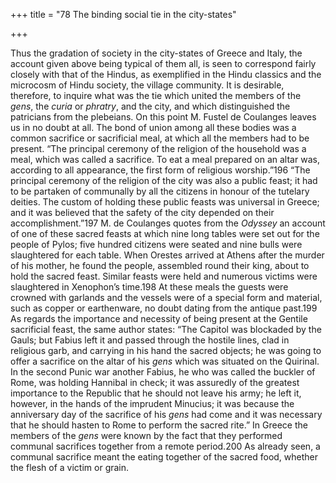 +++
title = "78 The binding social tie in the city-states"

+++

Thus the gradation of society in the city-states of Greece and Italy, the account given above being typical of them all, is seen to correspond fairly closely with that of the Hindus, as exemplified in the Hindu classics and the microcosm of Hindu society, the village community. It is desirable, therefore, to inquire what was the tie which united the members of the *gens*, the *curia* or *phratry*, and the city, and which distinguished the patricians from the plebeians. On this point M. Fustel de Coulanges leaves us in no doubt at all. The bond of union among all these bodies was a common sacrifice or sacrificial meal, at which all the members had to be present. “The principal ceremony of the religion of the household was a meal, which was called a sacrifice. To eat a meal prepared on an altar was, according to all appearance, the first form of religious worship.”196 “The principal ceremony of the religion of the city was also a public feast; it had to be partaken of communally by all the citizens in honour of the tutelary deities. The custom of holding these public feasts was universal in Greece; and it was believed that the safety of the city depended on their accomplishment.”197 M. de Coulanges quotes from the *Odyssey* an account of one of these sacred feasts at which nine long tables were set out for the people of Pylos; five hundred citizens were seated and nine bulls were slaughtered for each table. When Orestes arrived at Athens after the murder of his mother, he found the people, assembled round their king, about to hold the sacred feast. Similar feasts were held and numerous victims were slaughtered in Xenophon’s time.198 At these meals the guests were crowned with garlands and the vessels were of a special form and material, such as copper or earthenware, no doubt dating from the antique past.199 As regards the importance and necessity of being present at the Gentile sacrificial feast, the same author states: “The Capitol was blockaded by the Gauls; but Fabius left it and passed through the hostile lines, clad in religious garb, and carrying in his hand the sacred objects; he was going to offer a sacrifice on the altar of his *gens* which was situated on the Quirinal. In the second Punic war another Fabius, he who was called the buckler of Rome, was holding Hannibal in check; it was assuredly of the greatest importance to the Republic that he should not leave his army; he left it, however, in the hands of the imprudent Minucius; it was because the anniversary day of the sacrifice of his *gens* had come and it was necessary that he should hasten to Rome to perform the sacred rite.” In Greece the members of the *gens* were known by the fact that they performed communal sacrifices together from a remote period.200 As already seen, a communal sacrifice meant the eating together of the sacred food, whether the flesh of a victim or grain. 


